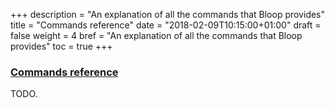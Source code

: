 +++
description = "An explanation of all the commands that Bloop provides"
title = "Commands reference"
date = "2018-02-09T10:15:00+01:00"
draft = false
weight = 4
bref = "An explanation of all the commands that Bloop provides"
toc = true
+++

<h3 class="section-head" id="commands-reference"><a href="#commands-reference">Commands
reference</a></h3>

TODO.
